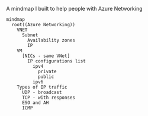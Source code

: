 A mindmap I built to help people with Azure Networking



```mermaid
mindmap
  root((Azure Networking))
    VNET
      Subnet
        Availability zones
        IP
    VM
      [NICs - same VNet]
        IP configurations list
          ipv4
            private
            public
          ipv6
    Types of IP traffic
      UDP - broadcast
      TCP - with responses
      ESO and AH
      ICMP
      
```
